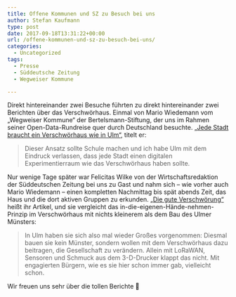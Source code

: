 ```yaml
---
title: Offene Kommunen und SZ zu Besuch bei uns
author: Stefan Kaufmann
type: post
date: 2017-09-18T13:31:22+00:00
url: /offene-kommunen-und-sz-zu-besuch-bei-uns/
categories:
  - Uncategorized
tags:
  - Presse
  - Süddeutsche Zeitung
  - Wegweiser Kommune

---
```

Direkt hintereinander zwei Besuche führten zu direkt hintereinander zwei Berichten über das Verschwörhaus. Einmal von Mario Wiedemann vom „Wegweiser Kommune“ der Bertelsmann-Stiftung, der uns im Rahmen seiner Open-Data-Rundreise quer durch Deutschland besuchte. [„Jede Stadt braucht ein Verschwörhaus wie in Ulm“][1], titelt er:

> Dieser Ansatz sollte Schule machen und ich habe Ulm mit dem Eindruck verlassen, dass jede Stadt einen digitalen Experimentierraum wie das Verschwörhaus haben sollte.

Nur wenige Tage später war Felicitas Wilke von der Wirtschaftsredaktion der Süddeutschen Zeitung bei uns zu Gast und nahm sich – wie vorher auch Mario Wiedemann – einen kompletten Nachmittag bis spät abends Zeit, das Haus und die dort aktiven Gruppen zu erkunden. [„Die gute Verschwörung“][2] heißt ihr Artikel, und sie vergleicht das in-die-eigenen-Hände-nehmen-Prinzip im Verschwörhaus mit nichts kleinerem als dem Bau des Ulmer Münsters:

> In Ulm haben sie sich also mal wieder Großes vorgenommen: Diesmal bauen sie kein Münster, sondern wollen mit dem Verschwörhaus dazu beitragen, die Gesellschaft zu verändern. Allein mit LoRaWAN, Sensoren und Schmuck aus dem 3-D-Drucker klappt das nicht. Mit engagierten Bürgern, wie es sie hier schon immer gab, vielleicht schon.

Wir freuen uns sehr über die tollen Berichte 🙂

 [1]: https://blog.wegweiser-kommune.de/allgemein/jede-stadt-braucht-ein-verschwoerhaus-wie-in-ulm
 [2]: http://www.sueddeutsche.de/wirtschaft/smart-city-die-guten-nerds-1.3671440